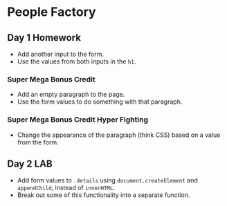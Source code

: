 # People Factory

## Day 1 Homework

* Add another input to the form.
* Use the values from both inputs in the `h1`.

### Super Mega Bonus Credit

* Add an empty paragraph to the page.
* Use the form values to do something with that paragraph.

### Super Mega Bonus Credit Hyper Fighting

* Change the appearance of the paragraph (think CSS) based on a value from the form.

## Day 2 LAB

* Add form values to `.details` using `document.createElement` and `appendChild`, instead of `innerHTML`.
* Break out some of this functionality into a separate function.